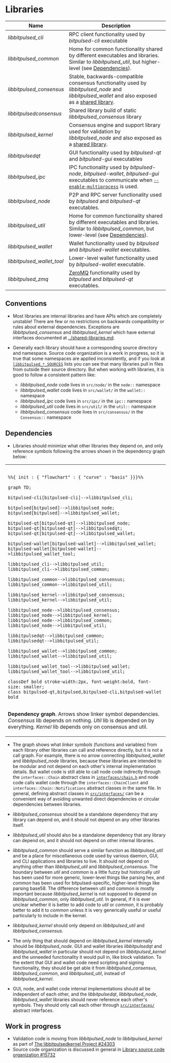 # Libraries

| Name                     | Description |
|--------------------------|-------------|
| *libbitpulsed_cli*         | RPC client functionality used by *bitpulsed-cli* executable |
| *libbitpulsed_common*      | Home for common functionality shared by different executables and libraries. Similar to *libbitpulsed_util*, but higher-level (see [Dependencies](#dependencies)). |
| *libbitpulsed_consensus*   | Stable, backwards-compatible consensus functionality used by *libbitpulsed_node* and *libbitpulsed_wallet* and also exposed as a [shared library](../shared-libraries.md). |
| *libbitpulsedconsensus*    | Shared library build of static *libbitpulsed_consensus* library |
| *libbitpulsed_kernel*      | Consensus engine and support library used for validation by *libbitpulsed_node* and also exposed as a [shared library](../shared-libraries.md). |
| *libbitpulsedqt*           | GUI functionality used by *bitpulsed-qt* and *bitpulsed-gui* executables |
| *libbitpulsed_ipc*         | IPC functionality used by *bitpulsed-node*, *bitpulsed-wallet*, *bitpulsed-gui* executables to communicate when [`--enable-multiprocess`](multiprocess.md) is used. |
| *libbitpulsed_node*        | P2P and RPC server functionality used by *bitpulsed* and *bitpulsed-qt* executables. |
| *libbitpulsed_util*        | Home for common functionality shared by different executables and libraries. Similar to *libbitpulsed_common*, but lower-level (see [Dependencies](#dependencies)). |
| *libbitpulsed_wallet*      | Wallet functionality used by *bitpulsed* and *bitpulsed-wallet* executables. |
| *libbitpulsed_wallet_tool* | Lower-level wallet functionality used by *bitpulsed-wallet* executable. |
| *libbitpulsed_zmq*         | [ZeroMQ](../zmq.md) functionality used by *bitpulsed* and *bitpulsed-qt* executables. |

## Conventions

- Most libraries are internal libraries and have APIs which are completely unstable! There are few or no restrictions on backwards compatibility or rules about external dependencies. Exceptions are *libbitpulsed_consensus* and *libbitpulsed_kernel* which have external interfaces documented at [../shared-libraries.md](../shared-libraries.md).

- Generally each library should have a corresponding source directory and namespace. Source code organization is a work in progress, so it is true that some namespaces are applied inconsistently, and if you look at [`libbitpulsed_*_SOURCES`](../../src/Makefile.am) lists you can see that many libraries pull in files from outside their source directory. But when working with libraries, it is good to follow a consistent pattern like:

  - *libbitpulsed_node* code lives in `src/node/` in the `node::` namespace
  - *libbitpulsed_wallet* code lives in `src/wallet/` in the `wallet::` namespace
  - *libbitpulsed_ipc* code lives in `src/ipc/` in the `ipc::` namespace
  - *libbitpulsed_util* code lives in `src/util/` in the `util::` namespace
  - *libbitpulsed_consensus* code lives in `src/consensus/` in the `Consensus::` namespace

## Dependencies

- Libraries should minimize what other libraries they depend on, and only reference symbols following the arrows shown in the dependency graph below:

<table><tr><td>

```mermaid

%%{ init : { "flowchart" : { "curve" : "basis" }}}%%

graph TD;

bitpulsed-cli[bitpulsed-cli]-->libbitpulsed_cli;

bitpulsed[bitpulsed]-->libbitpulsed_node;
bitpulsed[bitpulsed]-->libbitpulsed_wallet;

bitpulsed-qt[bitpulsed-qt]-->libbitpulsed_node;
bitpulsed-qt[bitpulsed-qt]-->libbitpulsedqt;
bitpulsed-qt[bitpulsed-qt]-->libbitpulsed_wallet;

bitpulsed-wallet[bitpulsed-wallet]-->libbitpulsed_wallet;
bitpulsed-wallet[bitpulsed-wallet]-->libbitpulsed_wallet_tool;

libbitpulsed_cli-->libbitpulsed_util;
libbitpulsed_cli-->libbitpulsed_common;

libbitpulsed_common-->libbitpulsed_consensus;
libbitpulsed_common-->libbitpulsed_util;

libbitpulsed_kernel-->libbitpulsed_consensus;
libbitpulsed_kernel-->libbitpulsed_util;

libbitpulsed_node-->libbitpulsed_consensus;
libbitpulsed_node-->libbitpulsed_kernel;
libbitpulsed_node-->libbitpulsed_common;
libbitpulsed_node-->libbitpulsed_util;

libbitpulsedqt-->libbitpulsed_common;
libbitpulsedqt-->libbitpulsed_util;

libbitpulsed_wallet-->libbitpulsed_common;
libbitpulsed_wallet-->libbitpulsed_util;

libbitpulsed_wallet_tool-->libbitpulsed_wallet;
libbitpulsed_wallet_tool-->libbitpulsed_util;

classDef bold stroke-width:2px, font-weight:bold, font-size: smaller;
class bitpulsed-qt,bitpulsed,bitpulsed-cli,bitpulsed-wallet bold
```
</td></tr><tr><td>

**Dependency graph**. Arrows show linker symbol dependencies. *Consensus* lib depends on nothing. *Util* lib is depended on by everything. *Kernel* lib depends only on consensus and util.

</td></tr></table>

- The graph shows what _linker symbols_ (functions and variables) from each library other libraries can call and reference directly, but it is not a call graph. For example, there is no arrow connecting *libbitpulsed_wallet* and *libbitpulsed_node* libraries, because these libraries are intended to be modular and not depend on each other's internal implementation details. But wallet code is still able to call node code indirectly through the `interfaces::Chain` abstract class in [`interfaces/chain.h`](../../src/interfaces/chain.h) and node code calls wallet code through the `interfaces::ChainClient` and `interfaces::Chain::Notifications` abstract classes in the same file. In general, defining abstract classes in [`src/interfaces/`](../../src/interfaces/) can be a convenient way of avoiding unwanted direct dependencies or circular dependencies between libraries.

- *libbitpulsed_consensus* should be a standalone dependency that any library can depend on, and it should not depend on any other libraries itself.

- *libbitpulsed_util* should also be a standalone dependency that any library can depend on, and it should not depend on other internal libraries.

- *libbitpulsed_common* should serve a similar function as *libbitpulsed_util* and be a place for miscellaneous code used by various daemon, GUI, and CLI applications and libraries to live. It should not depend on anything other than *libbitpulsed_util* and *libbitpulsed_consensus*. The boundary between _util_ and _common_ is a little fuzzy but historically _util_ has been used for more generic, lower-level things like parsing hex, and _common_ has been used for bitpulsed-specific, higher-level things like parsing base58. The difference between util and common is mostly important because *libbitpulsed_kernel* is not supposed to depend on *libbitpulsed_common*, only *libbitpulsed_util*. In general, if it is ever unclear whether it is better to add code to *util* or *common*, it is probably better to add it to *common* unless it is very generically useful or useful particularly to include in the kernel.


- *libbitpulsed_kernel* should only depend on *libbitpulsed_util* and *libbitpulsed_consensus*.

- The only thing that should depend on *libbitpulsed_kernel* internally should be *libbitpulsed_node*. GUI and wallet libraries *libbitpulsedqt* and *libbitpulsed_wallet* in particular should not depend on *libbitpulsed_kernel* and the unneeded functionality it would pull in, like block validation. To the extent that GUI and wallet code need scripting and signing functionality, they should be get able it from *libbitpulsed_consensus*, *libbitpulsed_common*, and *libbitpulsed_util*, instead of *libbitpulsed_kernel*.

- GUI, node, and wallet code internal implementations should all be independent of each other, and the *libbitpulsedqt*, *libbitpulsed_node*, *libbitpulsed_wallet* libraries should never reference each other's symbols. They should only call each other through [`src/interfaces/`](`../../src/interfaces/`) abstract interfaces.

## Work in progress

- Validation code is moving from *libbitpulsed_node* to *libbitpulsed_kernel* as part of [The libbitpulsedkernel Project #24303](https://github.com/bitcoin/bitcoin/issues/24303)
- Source code organization is discussed in general in [Library source code organization #15732](https://github.com/bitcoin/bitcoin/issues/15732)

